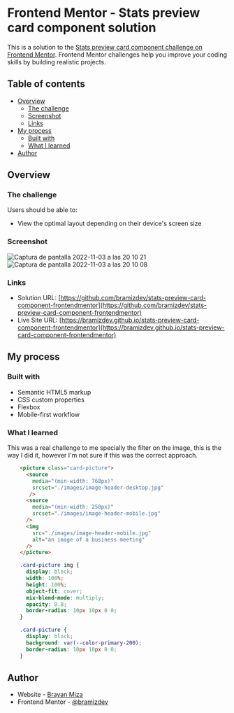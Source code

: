 # Frontend Mentor - Stats preview card component solution

This is a solution to the [Stats preview card component challenge on Frontend Mentor](https://www.frontendmentor.io/challenges/stats-preview-card-component-8JqbgoU62). Frontend Mentor challenges help you improve your coding skills by building realistic projects. 

## Table of contents

- [Overview](#overview)
  - [The challenge](#the-challenge)
  - [Screenshot](#screenshot)
  - [Links](#links)
- [My process](#my-process)
  - [Built with](#built-with)
  - [What I learned](#what-i-learned)
- [Author](#author)

## Overview

### The challenge

Users should be able to:

- View the optimal layout depending on their device's screen size

### Screenshot

![Captura de pantalla 2022-11-03 a las 20 10 21](https://user-images.githubusercontent.com/112894363/199870208-7f7f2284-6f48-4814-b44e-c01a9a55aead.png)
![Captura de pantalla 2022-11-03 a las 20 10 08](https://user-images.githubusercontent.com/112894363/199870216-93f7aff2-8b8f-4ff2-91a1-45c25cab0ea5.png)

### Links

- Solution URL: [https://github.com/bramizdev/stats-preview-card-component-frontendmentor](https://github.com/bramizdev/stats-preview-card-component-frontendmentor)
- Live Site URL: [https://bramizdev.github.io/stats-preview-card-component-frontendmentor](https://bramizdev.github.io/stats-preview-card-component-frontendmentor)

## My process

### Built with

- Semantic HTML5 markup
- CSS custom properties
- Flexbox
- Mobile-first workflow

### What I learned

This was a real challenge to me specially the filter on the image, this is the way I did it, however I'm not sure if this was the correct approach.

```html
    <picture class="card-picture">
      <source
        media="(min-width: 768px)"
        srcset="./images/image-header-desktop.jpg"
       />
      <source
        media="(min-width: 250px)"
        srcset="./images/image-header-mobile.jpg"
      />
      <img
        src="./images/image-header-mobile.jpg"
        alt="an image of a business meeting"
      />
    </picture>
```
```css
    .card-picture img {
      display: block;
      width: 100%;
      height: 100%;
      object-fit: cover;
      mix-blend-mode: multiply;
      opacity: 0.8;
      border-radius: 10px 10px 0 0;
    }

    .card-picture {
      display: block;
      background: var(--color-primary-200);
      border-radius: 10px 10px 0 0;
    }
```
## Author

- Website - [Brayan Miza](https://github.com/bramizdev)
- Frontend Mentor - [@bramizdev](https://www.frontendmentor.io/profile/bramizdev)
